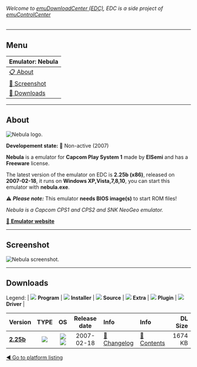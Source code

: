 ###### Welcome to [emuDownloadCenter (EDC)](https://github.com/PhoenixInteractiveNL/emuDownloadCenter/wiki/), EDC is a side project of [emuControlCenter](https://github.com/PhoenixInteractiveNL/emuControlCenter/wiki/)
***
## Menu
| **Emulator: Nebula** |
|:---------|
| [:clipboard: About](#about) |
| [:sunrise: Screenshot](#screenshot) |
| [:floppy_disk: Downloads](#downloads) |
***
## About
![](https://github.com/PhoenixInteractiveNL/emuDownloadCenter/wiki/images_emulator/nebula_logo_200.jpg "Nebula logo.")

**Developement state:** :red_circle: Non-active (2007)

**Nebula** is a emulator for **Capcom Play System 1** made by **ElSemi** and has a **Freeware** license.

The latest version of the emulator on EDC is **2.25b (x86)**, released on **2007-02-18**, it runs on **Windows XP,Vista,7,8,10**, you can start this emulator with **nebula.exe**.

:warning: _**Please note:**_ This emulator **needs BIOS image(s)** to start ROM files!

_Nebula is a Capcom CPS1 and CPS2 and SNK NeoGeo emulator._

[:link: **Emulator website**](http://nebula.emulatronia.com)
***
## Screenshot
![](https://raw.githubusercontent.com/PhoenixInteractiveNL/emuDownloadCenter/master/hooks/nebula/emulator_screen_01.jpg "Nebula screenshot.")
***
## Downloads
Legend:
| ![](https://raw.githubusercontent.com/wiki/PhoenixInteractiveNL/emuDownloadCenter/images_misc/icon_program_24.png) **Program** | 
![](https://raw.githubusercontent.com/wiki/PhoenixInteractiveNL/emuDownloadCenter/images_misc/icon_installer_24.png) **Installer** | 
![](https://raw.githubusercontent.com/wiki/PhoenixInteractiveNL/emuDownloadCenter/images_misc/icon_source_code_24.png) **Source** | 
![](https://raw.githubusercontent.com/wiki/PhoenixInteractiveNL/emuDownloadCenter/images_misc/icon_extra_24.png) **Extra** | 
![](https://raw.githubusercontent.com/wiki/PhoenixInteractiveNL/emuDownloadCenter/images_misc/icon_plugin_24.png) **Plugin** | 
![](https://raw.githubusercontent.com/wiki/PhoenixInteractiveNL/emuDownloadCenter/images_misc/icon_driver_24.png) **Driver** | 


| Version  | TYPE | OS | Release date  | Info       | Info       | DL Size    |
|:---------|:----:|:--:|:-------------:|:-----------|:-----------|-----------:|
| [**2.25b**](https://github.com/PhoenixInteractiveNL/edc-repo0003/raw/master/nebula/2.25b.7z) | ![](https://raw.githubusercontent.com/wiki/PhoenixInteractiveNL/emuDownloadCenter/images_misc/icon_program_24.png) | ![](https://raw.githubusercontent.com/wiki/PhoenixInteractiveNL/emuDownloadCenter/images_misc/logo_windows_24.png)![](https://raw.githubusercontent.com/wiki/PhoenixInteractiveNL/emuDownloadCenter/images_misc/icon_32-bit_24.png) | 2007-02-18 | [:page_facing_up: Changelog](https://github.com/PhoenixInteractiveNL/edc-repo0003/blob/master/nebula/2.25b_changelog.txt) | [:mag_right: Contents](https://github.com/PhoenixInteractiveNL/edc-repo0003/blob/master/nebula/2.25b_contents.txt) | 1674 KB |

[:arrow_backward: Go to platform listing](https://github.com/PhoenixInteractiveNL/emuDownloadCenter/wiki/EDC-Platform-List)
